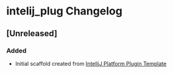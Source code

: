 <!-- Keep a Changelog guide -> https://keepachangelog.com -->

# intelij_plug Changelog

## [Unreleased]
### Added
- Initial scaffold created from [IntelliJ Platform Plugin Template](https://github.com/JetBrains/intellij-platform-plugin-template)
